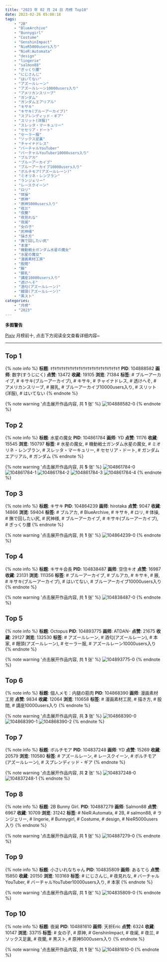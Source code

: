 ```yaml
---
title: "2023 年 02 月 24 日 月榜 Top10"
date: 2023-02-26 05:08:18
tags:
    - "2B"
    - "BlueArchive"
    - "Bunnygirl"
    - "Costume"
    - "GenshinImpact"
    - "NieR5000users入り"
    - "NieR:Automata"
    - "design"
    - "lingerie"
    - "salmon88"
    - "ぎっくり腰"
    - "にじさんじ"
    - "はいてない"
    - "アズールレーン"
    - "アズールレーン10000users入り"
    - "アメリカンスリーブ"
    - "ガンダム"
    - "ガンダムエアリアル"
    - "キサキ"
    - "キサキ(ブルーアーカイブ)"
    - "スプレンディッド・ギア"
    - "スリット(洋服)"
    - "スレッタ・マーキュリー"
    - "セセリア・ドート"
    - "セーラー服"
    - "ソックス足裏"
    - "チャイナドレス"
    - "バーチャルYouTuber"
    - "バーチャルYouTuber10000users入り"
    - "ブルアカ"
    - "ブルーアーカイブ"
    - "ブルーアーカイブ10000users入り"
    - "ボルチモア(アズールレーン)"
    - "ミオリネ・レンブラン"
    - "ランジェリー"
    - "レースクイーン"
    - "ロリ"
    - "体操"
    - "原神"
    - "原神5000users入り"
    - "夜兰"
    - "夜蘭"
    - "夜見れな"
    - "夜阑"
    - "女の子"
    - "尻神様"
    - "描き方"
    - "撫で回したい尻"
    - "本家"
    - "機動戦士ガンダム水星の魔女"
    - "水星の魔女"
    - "漫画素材工房"
    - "股間"
    - "腋"
    - "腋乳"
    - "講座10000users入り"
    - "透けへそ"
    - "酒匂(アズールレーン)"
    - "饅頭(アズールレーン)"
    - "黒スト"
categories:
    - "月榜"
    - "2023"
---
```


<i class="fa fa-triangle-exclamation"></i>**多图警告**<i class="fa fa-triangle-exclamation"></i>

[Pixiv](https://www.pixiv.net/) 月榜前十, 点击下方阅读全文查看详细内容~

<!-- more -->

---

## Top 1

{% note info %}
**标题**: ｷｻｷｻｷｻｷｻｷｻｷｻｷｻｷｻｷｻｷｻｷｻｷｻｷｻｷｻｷｻｷｻ
**PID**: 104888582 **画师**: 数字(すうじにく)
**点赞**: 13472 **收藏**: 19105 **浏览**: 71384
**标签**: # ブルーアーカイブ, # キサキ(ブルーアーカイブ), # キサキ, # チャイナドレス, # 透けへそ, # アメリカンスリーブ, # 腋乳, # ブルーアーカイブ10000users入り, # スリット(洋服), # はいてない
{% endnote %}

{% note warning '点击展开作品内容, 共 **1** 张' %}
![104888582-0](https://i.pixiv.re/img-original/img/2023/01/28/22/45/44/104888582_p0.png)
{% endnote %}

## Top 2

{% note info %}
**标题**: 水星の魔女
**PID**: 104861784 **画师**: YD
**点赞**: 11176 **收藏**: 15545 **浏览**: 150797
**标签**: # 水星の魔女, # 機動戦士ガンダム水星の魔女, # ミオリネ・レンブラン, # スレッタ・マーキュリー, # セセリア・ドート, # ガンダムエアリアル, # ガンダム
{% endnote %}

{% note warning '点击展开作品内容, 共 **5** 张' %}
![104861784-0](https://i.pixiv.re/img-original/img/2023/01/28/00/01/33/104861784_p0.jpg)
![104861784-1](https://i.pixiv.re/img-original/img/2023/01/28/00/01/33/104861784_p1.jpg)
![104861784-2](https://i.pixiv.re/img-original/img/2023/01/28/00/01/33/104861784_p2.jpg)
![104861784-3](https://i.pixiv.re/img-original/img/2023/01/28/00/01/33/104861784_p3.jpg)
![104861784-4](https://i.pixiv.re/img-original/img/2023/01/28/00/01/33/104861784_p4.jpg)
{% endnote %}

## Top 3

{% note info %}
**标题**: キサキ
**PID**: 104864239 **画师**: hirotaka
**点赞**: 9047 **收藏**: 14866 **浏览**: 59404
**标签**: # ブルアカ, # BlueArchive, # キサキ, # ロリ, # 体操, # 撫で回したい尻, # 尻神様, # ブルーアーカイブ, # キサキ(ブルーアーカイブ), # ぎっくり腰
{% endnote %}

{% note warning '点击展开作品内容, 共 **1** 张' %}
![104864239-0](https://i.pixiv.re/img-original/img/2023/01/28/01/24/13/104864239_p0.jpg)
{% endnote %}

## Top 4

{% note info %}
**标题**: キサキ会長
**PID**: 104838487 **画师**: 空住キオ
**点赞**: 16987 **收藏**: 23131 **浏览**: 111356
**标签**: # ブルーアーカイブ, # ブルアカ, # キサキ, # 腋, # キサキ(ブルーアーカイブ), # はいてない, # ブルーアーカイブ10000users入り
{% endnote %}

{% note warning '点击展开作品内容, 共 **1** 张' %}
![104838487-0](https://i.pixiv.re/img-original/img/2023/01/27/01/31/18/104838487_p0.jpg)
{% endnote %}

## Top 5

{% note info %}
**标题**: Octopus
**PID**: 104893775 **画师**: ATDAN-
**点赞**: 21675 **收藏**: 29127 **浏览**: 132530
**标签**: # アズールレーン, # 酒匂(アズールレーン), # 本家, # 饅頭(アズールレーン), # セーラー服, # アズールレーン10000users入り
{% endnote %}

{% note warning '点击展开作品内容, 共 **1** 张' %}
![104893775-0](https://i.pixiv.re/img-original/img/2023/01/29/01/34/33/104893775_p0.jpg)
{% endnote %}

## Top 6

{% note info %}
**标题**: 個人メモ：内腿の筋肉
**PID**: 104868390 **画师**: 漫画素材工房
**点赞**: 9834 **收藏**: 12064 **浏览**: 110658
**标签**: # 漫画素材工房, # 描き方, # 股間, # 講座10000users入り
{% endnote %}

{% note warning '点击展开作品内容, 共 **3** 张' %}
![104868390-0](https://i.pixiv.re/img-original/img/2023/01/28/07/00/04/104868390_p0.jpg)
![104868390-1](https://i.pixiv.re/img-original/img/2023/01/28/07/00/04/104868390_p1.jpg)
![104868390-2](https://i.pixiv.re/img-original/img/2023/01/28/07/00/04/104868390_p2.jpg)
{% endnote %}

## Top 7

{% note info %}
**标题**: ボルチモア
**PID**: 104837248 **画师**: YD
**点赞**: 15269 **收藏**: 20579 **浏览**: 110580
**标签**: # アズールレーン, # レースクイーン, # ボルチモア(アズールレーン), # スプレンディッド・ギア
{% endnote %}

{% note warning '点击展开作品内容, 共 **2** 张' %}
![104837248-0](https://i.pixiv.re/img-original/img/2023/01/27/00/37/34/104837248_p0.jpg)
![104837248-1](https://i.pixiv.re/img-original/img/2023/01/27/00/37/34/104837248_p1.jpg)
{% endnote %}

## Top 8

{% note info %}
**标题**: 2B Bunny Girl.
**PID**: 104887279 **画师**: Salmon88
**点赞**: 6967 **收藏**: 10709 **浏览**: 31242
**标签**: # NieR:Automata, # 2B, # salmon88, # ランジェリー, # lingerie, # Bunnygirl, # Costume, # design, # NieR5000users入り
{% endnote %}

{% note warning '点击展开作品内容, 共 **1** 张' %}
![104887279-0](https://i.pixiv.re/img-original/img/2023/01/28/22/07/16/104887279_p0.jpg)
{% endnote %}

## Top 9

{% note info %}
**标题**: 小さいれなちゃん
**PID**: 104835809 **画师**: あるてら
**点赞**: 15850 **收藏**: 20150 **浏览**: 103169
**标签**: # にじさんじ, # 夜見れな, # バーチャルYouTuber, # バーチャルYouTuber10000users入り, # 本家
{% endnote %}

{% note warning '点击展开作品内容, 共 **1** 张' %}
![104835809-0](https://i.pixiv.re/img-original/img/2023/01/27/00/00/27/104835809_p0.png)
{% endnote %}

## Top 10

{% note info %}
**标题**: 夜阑
**PID**: 104881610 **画师**: 天祈Eric
**点赞**: 6324 **收藏**: 10147 **浏览**: 33715
**标签**: # 女の子, # 原神, # GenshinImpact, # 夜阑, # 夜兰, # ソックス足裏, # 夜蘭, # 黒スト, # 原神5000users入り
{% endnote %}

{% note warning '点击展开作品内容, 共 **1** 张' %}
![104881610-0](https://i.pixiv.re/img-original/img/2023/01/28/19/59/50/104881610_p0.jpg)
{% endnote %}
